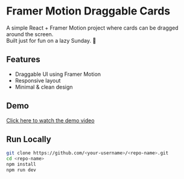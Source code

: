 # Framer Motion Draggable Cards

A simple React + Framer Motion project where cards can be dragged around the screen.  
Built just for fun on a lazy Sunday. 🎈

## Features
- Draggable UI using Framer Motion
- Responsive layout
- Minimal & clean design

## Demo
[Click here to watch the demo video](#) <!-- (replace this with your actual video link or embed later) -->

## Run Locally

```bash
git clone https://github.com/<your-username>/<repo-name>.git
cd <repo-name>
npm install
npm run dev
